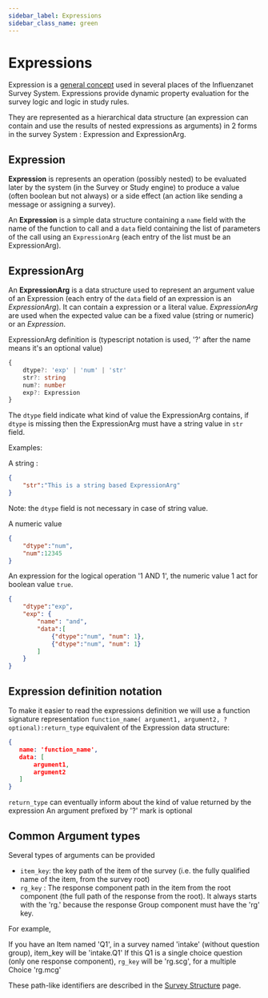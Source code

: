 ```yaml
---
sidebar_label: Expressions
sidebar_class_name: green
---
```

  
# Expressions

Expression is a [general concept](../concepts) used in several places of the Influenzanet Survey System.
Expressions provide dynamic property evaluation for the survey logic and logic in study rules.

They are represented as a hierarchical data structure (an expression can contain and use the results of nested expressions as arguments) 
in 2 forms in the survey System : Expression and ExpressionArg.

## Expression

**Expression** is represents an operation (possibly nested) to be evaluated later by the system (in the Survey or Study engine) to produce a value (often boolean but not always) or a side effect (an action like sending a message or assigning a survey).

An **Expression** is a simple data structure containing a `name` field with the name of the function to call and a `data` field containing the list of parameters of the call using an `ExpressionArg` (each entry of the list must be an ExpressionArg).

## ExpressionArg

An **ExpressionArg** is a data structure used to represent an argument value of an Expression (each entry of the `data` field of an expression is an *ExpressionArg*). It can contain a expression or a literal value.
*ExpressionArg* are used when the expected value can be a fixed value (string or numeric) or an *Expression*.

ExpressionArg definition is (typescript notation is used, '?' after the name means it's an optional value)
```ts
{
    dtype?: 'exp' | 'num' | 'str'
    str?: string
    num?: number
    exp?: Expression
}

````

The `dtype` field indicate what kind of value the ExpressionArg contains, if `dtype` is missing then the ExpressionArg must have a string value in `str` field.

Examples:

A string :
```json
{
    "str":"This is a string based ExpressionArg"
}
```

Note: the `dtype` field is not necessary in case of string value.

A numeric value
```json
{
    "dtype":"num",
    "num":12345
}
```

An expression for the logical operation '1 AND 1', the numeric value 1 act for boolean value `true`.
```json
{
    "dtype":"exp",
    "exp": {
        "name": "and",
        "data":[
            {"dtype":"num", "num": 1},
            {"dtype":"num", "num": 1}
        ]
    }
}
```

## Expression definition notation

To make it easier to read the expressions definition we will use a function signature representation 
`function_name( argument1, argument2, ?optional):return_type` equivalent of the Expression data structure:

 ```json
{
    name: 'function_name',
    data: [
        argument1,
        argument2
    ]
}

 ```

`return_type` can eventually inform about the kind of value returned by the expression 
An argument prefixed by '?' mark is optional


## Common Argument types

Several types of arguments can be provided

- `item_key`: the key path of the item of the survey (i.e. the fully qualified name of the item, from the survey root)
- `rg_key` : The response component path in the item from the root component (the full path of the response from the root). It always starts with the 'rg.' because the response Group component must have the 'rg' key.

For example,

If you have an Item named 'Q1', in a survey named 'intake' (without question group), item_key will be 'intake.Q1'
If this Q1 is a single choice question (only one response component), `rg_key` will be 'rg.scg', for a multiple Choice 'rg.mcg'

These path-like identifiers are described in the [Survey Structure](../survey-engine/structure) page.
